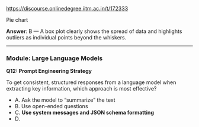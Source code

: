 https://discourse.onlinedegree.iitm.ac.in/t/172333

Pie chart</li>
</ul>
<p><strong>Answer</strong>: B — A box plot clearly shows the spread of data and highlights outliers as individual points beyond the whiskers.</p>
<hr/>
<h3><a class="anchor" href="#p-617737-module-large-language-models-36" name="p-617737-module-large-language-models-36"></a>Module: Large Language Models</h3>
<p><strong>Q12: Prompt Engineering Strategy</strong></p>
<p>To get consistent, structured responses from a language model when extracting key information, which approach is most effective?</p>
<ul>
<li>A. Ask the model to “summarize” the text</li>
<li>B. Use open-ended questions</li>
<li>C. <strong>Use system messages and JSON schema formatting</strong></li>
<li>D.
